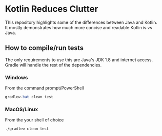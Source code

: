 # Kotlin Reduces Clutter

This repository highlights some of the differences between Java and Kotlin.  It mostly demonstrates how much more concise and readable Kotlin is vs Java.

## How to compile/run tests

The only requirements to use this are Java's JDK 1.8 and internet access. Gradle will handle the rest of the dependencies.

### Windows

From the command prompt/PowerShell

```powershell
gradlew.bat clean test
```

### MacOS/Linux
From the your shell of choice

```bash
./gradlew clean test
```